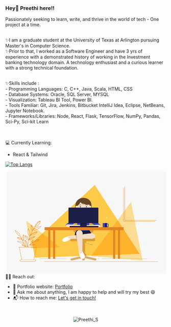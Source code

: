 ###  Hey👋 Preethi here!! 
<p>Passionately seeking to learn, write, and thrive in the world of tech - One project at a time.</p>


<br>
✨I am a graduate student at the University of Texas at Arlington pursuing Master's in Computer Science. <br>
✨Prior to that, I worked as a Software Engineer and have 3 yrs of experience with a demonstrated history of working in the Investment banking technology domain. A technology enthusiast and a curious learner with a strong technical foundation.</p>

<br>
✨Skills include :<br>
- Programming Languages: C, C++, Java, Scala, HTML, CSS<br>
- Database Systems: Oracle, SQL Server, MYSQL<br>
- Visualization: Tableau BI Tool, Power BI.<br>
- Tools Familiar: Git, Jira, Jenkins, Bitbucket IntelliJ Idea, Eclipse, NetBeans, Jupyter Notebook.<br>
- Frameworks/Libraries: Node, React, Flask, TensorFlow, NumPy, Pandas, Sci-Py, Sci-kit Learn <br>

<br><br>
💻 Currently Learning:
- React & Tailwind           

<!--- Adding language github stats -->
[![Top Langs](https://github-readme-stats.vercel.app/api/top-langs/?username=IamPreethi-S&layout=compact&hide=jupyter%20notebook,SCSS,HCL)](https://github.com/anuraghazra/github-readme-stats)

<!-- code gif-->
<img align="right" alt="GIF" src="./code.gif" width="500" height="320" />


<br>
🙋‍♂️ Reach out:
<br>

</p>




- 🎯 Portfolio website: [Portfolio](https://iampreethi-s.github.io/webportfolio/)
- 💬 Ask me about anything, I am happy to help and will try my best :smile:
- 📬 How to reach me: [Let's get in touch!](https://www.linkedin.com/in/preethi-subramanian-uta/)
<!--- 📊 Data Science Portfolio - https://www.datascienceportfol.io/preethi_s -->
<br>

<!-- Profile Views -->
<p align="center">
    <img src="https://komarev.com/ghpvc/?username=IamPreethi-S&label=Profile%20views&color=blue&style=flat" alt="Preethi_S" />
</p>
<!--
**IamPreethi-S/IamPreethi-S** is a ✨ _special_ ✨ repository because its `README.md` (this file) appears on your GitHub profile.

Here are some ideas to get you started:

- 🔭 I’m currently working on ...
- 🌱 I’m currently learning ...
- 👯 I’m looking to collaborate on ...
- 🤔 I’m looking for help with ...
- 💬 Ask me about ...
- 📫 How to reach me: ...
- 😄 Pronouns: ...
- ⚡ Fun fact: ...
-->



